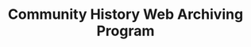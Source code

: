 ---
abstract: null
creators:
- Donova, Lori
date: null
document_url: https://services.phaidra.univie.ac.at/api/object/o:1424694/download
grand_parent: iPRES
institutions:
- Web Archiving & Data Services,Internet Archive
keywords: []
landing_page_url: https://phaidra.univie.ac.at/o:1424694
language: eng
layout: publication
license: All rights reserved
notes_url: null
parent: iPRES 2021
publication_type: lightning talk
size: 30447
slides_url: null
source_name: iPRES
stream_url: null
title: Community History Web Archiving Program
year: 2021
---